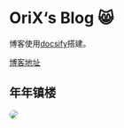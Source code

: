 # OriX‘s Blog :smile_cat:

博客使用[docsify](https://docsify.js.org/#/zh-cn/)搭建。

[博客地址](http://blog.ori8.cn/#/)

##

## 年年镇楼

<img  style="border-radius: 25px" bor src="https://i.loli.net/2021/08/06/HejsJLGtchVZv3I.jpg">
